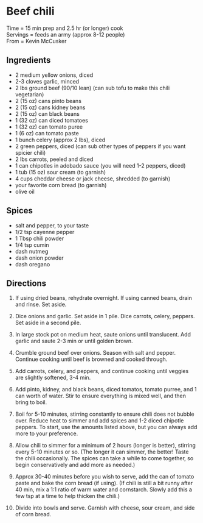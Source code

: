 Beef chili 
======
Time = 15 min prep and 2.5 hr (or longer) cook\
Servings = feeds an army (approx 8-12 people)\
From = Kevin McCusker

**Ingredients**
----
- 2 medium yellow onions, diced
- 2-3 cloves garlic, minced
- 2 lbs ground beef (90/10 lean) (can sub tofu to make this chili vegetarian)
- 2 (15 oz) cans pinto beans
- 2 (15 oz) cans kidney beans
- 2 (15 oz) can black beans
- 1 (32 oz) can diced tomatoes
- 1 (32 oz) can tomato puree
- 1 (6 oz) can tomato paste
- 1 bunch celery (approx 2 lbs), diced
- 2 green peppers, diced (can sub other types of peppers if you want spicier chili)
- 2 lbs carrots, peeled and diced
- 1 can chipotles in adobado sauce (you will need 1-2 peppers, diced)
- 1 tub (15 oz) sour cream (to garnish)
- 4 cups cheddar cheese or jack cheese, shredded (to garnish)
- your favorite corn bread (to garnish)
- olive oil

**Spices**
----
- salt and pepper, to your taste
- 1/2 tsp cayenne pepper
- 1 Tbsp chili powder
- 1/4 tsp cumin
- dash nutmeg
- dash onion powder
- dash oregano

**Directions**
----
1. If using dried beans, rehydrate overnight. If using canned beans, drain and rinse. Set aside. 

2. Dice onions and garlic. Set aside in 1 pile. Dice carrots, celery, peppers. Set aside in a second pile. 

3. In large stock pot on medium heat, saute onions until translucent. Add garlic and saute 2-3 min or until golden brown. 

4. Crumble ground beef over onions. Season with salt and pepper. Continue cooking until beef is browned and cooked through. 

5. Add carrots, celery, and peppers, and continue cooking until veggies are slightly softened, 3-4 min. 

6. Add pinto, kidney, and black beans, diced tomatos, tomato purree, and 1 can worth of water. Stir to ensure everything is mixed well, and then bring to boil. 

7. Boil for 5-10 minutes, stirring constantly to ensure chili does not bubble over. Reduce heat to simmer and add spices and 1-2 diced chipotle peppers. To start, use the amounts listed above, but you can always add more to your preference. 

8. Allow chili to simmer for a minimum of 2 hours (longer is better), stirring every 5-10 minutes or so. (The longer it can simmer, the better! Taste the chili occasionally. The spices can take a while to come together, so begin conservatively and add more as needed.)

9. Approx 30-40 minutes before you wish to serve, add the can of tomato paste and bake the corn bread (if using). (If chili is still a bit runny after 40 min, mix a 1:1 ratio of warm water and cornstarch. Slowly add this a few tsp at a time to help thicken the chili.)

10. Divide into bowls and serve. Garnish with cheese, sour cream, and side of corn bread. 
